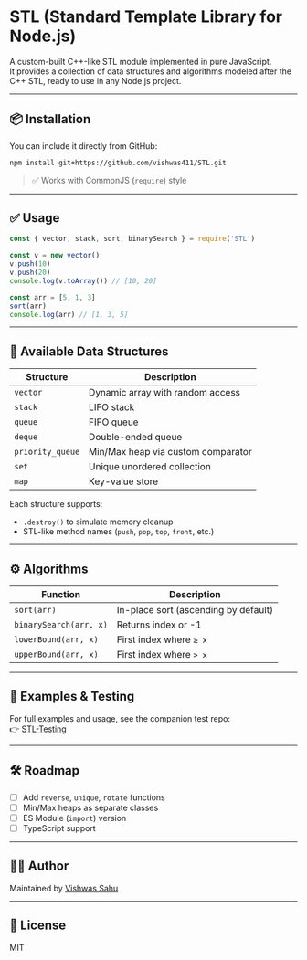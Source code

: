 # STL (Standard Template Library for Node.js)

A custom-built C++-like STL module implemented in pure JavaScript.  
It provides a collection of data structures and algorithms modeled after the C++ STL, ready to use in any Node.js project.

---

## 📦 Installation

You can include it directly from GitHub:

```bash
npm install git+https://github.com/vishwas411/STL.git
```

> ✅ Works with CommonJS (`require`) style

---

## ✅ Usage

```js
const { vector, stack, sort, binarySearch } = require('STL')

const v = new vector()
v.push(10)
v.push(20)
console.log(v.toArray()) // [10, 20]

const arr = [5, 1, 3]
sort(arr)
console.log(arr) // [1, 3, 5]
```

---

## 🧱 Available Data Structures

| Structure         | Description                        |
|------------------|------------------------------------|
| `vector`         | Dynamic array with random access   |
| `stack`          | LIFO stack                         |
| `queue`          | FIFO queue                         |
| `deque`          | Double-ended queue                 |
| `priority_queue` | Min/Max heap via custom comparator |
| `set`            | Unique unordered collection        |
| `map`            | Key-value store                    |

Each structure supports:
- `.destroy()` to simulate memory cleanup
- STL-like method names (`push`, `pop`, `top`, `front`, etc.)

---

## ⚙️ Algorithms

| Function               | Description                          |
|------------------------|--------------------------------------|
| `sort(arr)`            | In-place sort (ascending by default) |
| `binarySearch(arr, x)` | Returns index or -1                  |
| `lowerBound(arr, x)`   | First index where `≥ x`              |
| `upperBound(arr, x)`   | First index where `> x`              |

---

## 🧪 Examples & Testing

For full examples and usage, see the companion test repo:  
👉 [STL-Testing](https://github.com/vishwas411/stl-testing)

---

## 🛠️ Roadmap

- [ ] Add `reverse`, `unique`, `rotate` functions
- [ ] Min/Max heaps as separate classes
- [ ] ES Module (`import`) version
- [ ] TypeScript support

---

## 👨‍💻 Author

Maintained by [Vishwas Sahu](https://github.com/vishwas411)

---

## 📜 License

MIT

